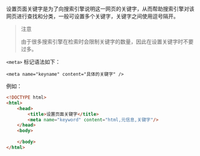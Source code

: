 设置页面关键字是为了向搜索引擎说明这一网页的关键字，从而帮助搜索引擎对该网页进行查找和分类，一般可设置多个关键字，关键字之间使用逗号隔开。

> 注意
>
> 由于很多搜索引擎在检索时会限制关键字的数量，因此在设置关键字时不要过多。

`<meta>` 标记语法如下：

`<meta name="keyname" content="具体的关键字" />`

例如：

```html
<!DOCTYPE html>
<html>
    <head>
        <title>设置页面关键字</title>
        <meta name="keyword" content="html,元信息,关键字"/>
    </head>
    <body>
        
    </body>
</html>
```

